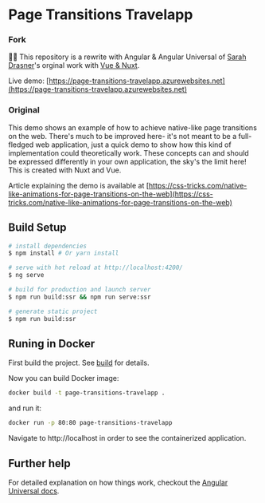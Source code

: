 # Page Transitions Travelapp

### Fork

🙋🏼 This repository is a rewrite with Angular & Angular Universal of [Sarah Drasner](https://twitter.com/sarah_edo)'s orginal work with [Vue & Nuxt](https://github.com/sdras/page-transitions-travelapp).

Live demo: [https://page-transitions-travelapp.azurewebsites.net](https://page-transitions-travelapp.azurewebsites.net)

### Original

This demo shows an example of how to achieve native-like page transitions on the web. There's much to be improved here- it's not meant to be a full-fledged web application, just a quick demo to show how this kind of implementation could theoretically work. These concepts can and should be expressed differently in your own application, the sky's the limit here! This is created with Nuxt and Vue.

Article explaining the demo is available at
[https://css-tricks.com/native-like-animations-for-page-transitions-on-the-web](https://css-tricks.com/native-like-animations-for-page-transitions-on-the-web)

## Build Setup

```bash
# install dependencies
$ npm install # Or yarn install

# serve with hot reload at http://localhost:4200/
$ ng serve

# build for production and launch server
$ npm run build:ssr && npm run serve:ssr

# generate static project
$ npm run build:ssr
```

## Runing in Docker

First build the project. See [build](#build) for details.

Now you can build Docker image:

```bash
docker build -t page-transitions-travelapp .
```

and run it:

```bash
docker run -p 80:80 page-transitions-travelapp
```

Navigate to http://localhost in order to see the containerized application.

## Further help

For detailed explanation on how things work, checkout the [Angular Universal docs](https://angular.io/guide/universal).
